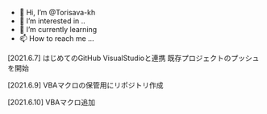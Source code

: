 - 👋 Hi, I’m @Torisava-kh
- 👀 I’m interested in ..
- 🌱 I’m currently learning 
- 📫 How to reach me ...

<!---
Torisava-kh/Torisava-kh is a ✨ special ✨ repository because its `README.md` (this file) appears on your GitHub profile.
You can click the Preview link to take a look at your changes.
--->

[2021.6.7]
はじめてのGitHub
VisualStudioと連携
既存プロジェクトのプッシュを開始

[2021.6.9]
VBAマクロの保管用にリポジトリ作成

[2021.6.10]
VBAマクロ追加
